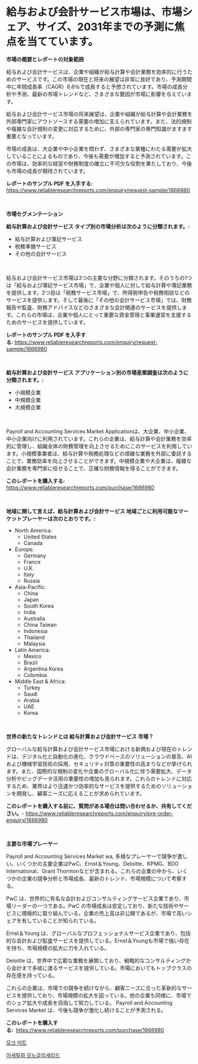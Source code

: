<p><h1>給与および会計サービス市場は、市場シェア、サイズ、2031年までの予測に焦点を当てています。</h1></p><p><strong>市場の概要とレポートの対象範囲</strong></p>
<p><p>給与および会計サービスは、企業や組織が給与計算や会計業務を効率的に行うためのサービスです。この市場の現在と将来の展望は非常に良好であり、予測期間中に年間成長率（CAGR）6.6％で成長すると予想されています。市場の成長分析や予測、最新の市場トレンドなど、さまざまな要因が市場に影響を与えています。</p><p>給与および会計サービス市場の将来展望は、企業や組織が給与計算や会計業務を外部専門家にアウトソースする需要の増加に支えられています。また、法的規制や複雑な会計規則の変更に対応するために、外部の専門家の専門知識がますます重要となっています。</p><p>市場の成長は、大企業や中小企業を問わず、さまざまな業種にわたる需要が拡大していることによるものであり、今後も需要が増加すると予測されています。この市場は、効率的な経営や財務制度の確立に不可欠な役割を果たしており、今後も市場の成長が期待されています。</p></p>
<p><strong>レポートのサンプル PDF を入手する:</strong> <a href="https://www.reliableresearchreports.com/enquiry/request-sample/1666980">https://www.reliableresearchreports.com/enquiry/request-sample/1666980</a></p>
<p>&nbsp;</p>
<p><strong>市場セグメンテーション</strong></p>
<p><strong>給与計算および会計サービス タイプ別の市場分析は次のように分類されます。:</strong></p>
<p><ul><li>給与計算および簿記サービス</li><li>税務準備サービス</li><li>その他の会計サービス</li></ul></p>
<p>&nbsp;</p>
<p><p>給与および会計サービス市場は3つの主要な分野に分類されます。そのうちの1つは「給与および簿記サービス市場」で、企業や個人に対して給与計算や簿記業務を提供します。2つ目は「税務サービス市場」で、所得税申告や税務相談などのサービスを提供します。そして最後に「その他の会計サービス市場」では、財務報告や監査、財務アドバイスなどのさまざまな会計関連のサービスを提供します。これらの市場は、企業や個人にとって重要な資金管理と事業運営を支援するためのサービスを提供しています。</p></p>
<p><strong>レポートのサンプル PDF を入手する:</strong>&nbsp;<a href="https://www.reliableresearchreports.com/enquiry/request-sample/1666980">https://www.reliableresearchreports.com/enquiry/request-sample/1666980</a></p>
<p>&nbsp;</p>
<p><strong> 給与計算および会計サービス アプリケーション別の市場産業調査は次のように分類されます。:</strong></p>
<p><ul><li>小規模企業</li><li>中規模企業</li><li>大規模企業</li></ul></p>
<p>&nbsp;</p>
<p><p>Payroll and Accounting Services Market Applicationは、大企業、中小企業、中小企業向けに利用されています。これらの企業は、給与計算や会計業務を効率的に管理し、組織全体の財務管理を向上させるためにこのサービスを利用しています。小規模事業者は、給与計算や税務処理などの煩雑な業務を外部に委託することで、業務効率を向上させることができます。中規模企業や大企業は、複雑な会計業務を専門家に任せることで、正確な財務情報を得ることができます。</p></p>
<p><strong>このレポートを購入する:</strong>&nbsp; <a href="https://www.reliableresearchreports.com/purchase/1666980">https://www.reliableresearchreports.com/purchase/1666980</a></p>
<p>&nbsp;</p>
<p><strong>地域に関して言えば、給与計算および会計サービス 地域ごとに利用可能なマーケットプレーヤーは次のとおりです。:</strong></p>
<p><ul>
    <li>
        North America:
        <ul>
            <li>United States</li>
            <li>Canada</li>
        </ul>
    </li>
    <li>
        Europe:
        <ul>
            <li>Germany</li>
            <li>France</li>
            <li>U.K.</li>
            <li>Italy</li>
            <li>Russia</li>
        </ul>
    </li>
    <li>
        Asia-Pacific:
        <ul>
            <li>China</li>
            <li>Japan</li>
            <li>South Korea</li>
            <li>India</li>
            <li>Australia</li>
            <li>China Taiwan</li>
            <li>Indonesia</li>
            <li>Thailand</li>
            <li>Malaysia</li>
        </ul>
    </li>
    <li>
        Latin America:
        <ul>
            <li>Mexico</li>
            <li>Brazil</li>
            <li>Argentina Korea</li>
            <li>Colombia</li>
        </ul>
    </li>
    <li>
        Middle East & Africa:
        <ul>
            <li>Turkey</li>
            <li>Saudi</li>
            <li>Arabia</li>
            <li>UAE</li>
            <li>Korea</li>
        </ul>
    </li>
    </ul></p>
<p>&nbsp;</p>
<p><strong>世界の新たなトレンドとは 給与計算および会計サービス 市場？</strong></p>
<p><p>グローバルな給与計算および会計サービス市場における新興および現在のトレンドは、デジタル化と自動化の進化、クラウドベースのソリューションの普及、AIおよび機械学習技術の採用、セキュリティ対策の重要性の高まりなどが挙げられます。また、国際的な規制の変化や企業のグローバル化に伴う需要拡大、データ分析やビッグデータ活用の重要性の増加も見られます。これらのトレンドに対応するため、業界はより迅速かつ効率的なサービスを提供するためのソリューションを開発し、顧客ニーズに応えることが求められています。</p></p>
<p><strong>このレポートを購入する前に、質問がある場合は問い合わせるか、共有してください。</strong>- <a href="https://www.reliableresearchreports.com/enquiry/pre-order-enquiry/1666980">https://www.reliableresearchreports.com/enquiry/pre-order-enquiry/1666980</a></p>
<p>&nbsp;</p>
<p><strong>主要な市場プレーヤー</strong></p>
<p><p>Payroll and Accounting Services Market wa, 多様なプレーヤーで競争が激しい。いくつかの主要企業はPwC、Ernst＆Young、Deloitte、KPMG、BDO International、Grant Thorntonなどが含まれる。これらの企業の中から、いくつかの企業の競争分析と市場成長、最新のトレンド、市場規模について考察する。</p><p>PwC は、世界的に有名な会計およびコンサルティングサービス企業であり、市場リーダーの一つである。PwC の市場成長は安定しており、新たな技術やサービスに積極的に取り組んでいる。企業の売上高は非公開であるが、市場で高いシェアを有していることが知られている。</p><p>Ernst＆Young は、グローバルなプロフェッショナルサービス企業であり、包括的な会計および監査サービスを提供している。Ernst＆Youngも市場で強い存在を持ち、市場規模の拡大に力を入れている。</p><p>Deloitte は、世界中で広範な業務を展開しており、戦略的なコンサルティングから会計まで多岐に渡るサービスを提供している。市場においてもトップクラスの存在感を持っている。</p><p>これらの企業は、市場での競争を続けながら、顧客ニーズに合った革新的なサービスを提供しており、市場規模の拡大を図っている。他の企業も同様に、市場でのシェア拡大や成長を目指して努力している。 Payroll and Accounting Services Market は、今後も競争が激化し続けることが予測される。</p></p>
<p><strong>このレポートを購入する:</strong>&nbsp;&nbsp;<a href="https://www.reliableresearchreports.com/purchase/1666980">https://www.reliableresearchreports.com/purchase/1666980</a></p>
<p><p><a href="https://github.com/GabrielBlanda5656/Market-Research-Report-List-1/blob/main/538125313485.md">모크 미트</a></p><p><a href="https://github.com/CorEmtymerich56566/Market-Research-Report-List-1/blob/main/539008213486.md">아세틸화 모노글리세리드</a></p></p>